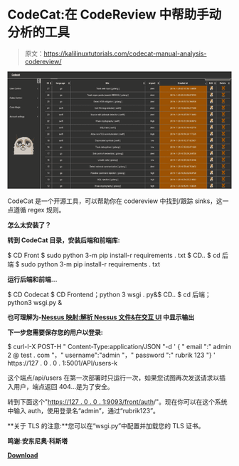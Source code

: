 # CodeCat:在 CodeReview 中帮助手动分析的工具

> 原文：<https://kalilinuxtutorials.com/codecat-manual-analysis-codereview/>

[![CodeCat : Tool To Help In Manual Analysis In CodeReview](img//f8464ced98b8e50ca433206253a99b6d.png "CodeCat : Tool To Help In Manual Analysis In CodeReview")](https://1.bp.blogspot.com/-zxGMP7hLqcQ/Xejds8SzPRI/AAAAAAAADzM/BL5DF8JYGMUDgqtsS_ZPplcWY0QFUHBDgCLcBGAsYHQ/s1600/CodeCat%25281%2529.png)

CodeCat 是一个开源工具，可以帮助你在 codereview 中找到/跟踪 sinks，这一点遵循 regex 规则。

**怎么太安装了？**

**转到 CodeCat 目录，安装后端和前端库:**

$ CD Front
$ sudo python 3-m pip install-r requirements . txt
$ CD..
$ cd 后端
$ sudo python 3-m pip install-r requirements . txt

**运行后端和前端…**

$ CD Codecat
$ CD Frontend；python 3 wsgi . py&$ CD..
$ cd 后端；python3 wsgi.py &

**也可理解为-[Nessus 映射:解析 Nessus 文件&在交互 UI](https://kalilinuxtutorials.com/nessus-map-parse-nessus-files-shows-output/) 中显示输出**

**下一步您需要保存您的用户以登录:**

$ curl-I-X POST-H " Content-Type:application/JSON "-d ' { " email ":" admin 2 @ test . com "，" username":"admin "，" password ":" rubrik 123 "} ' https://127 . 0 . 0 . 1:5001/API/users-k

这个端点/api/users 在第一次部署时只运行一次，如果您试图再次发送请求以插入用户，端点返回 404…是为了安全。

转到下面这个"[https://127 . 0 . 0 . 1:9093/front/auth](https://127.0.0.1:9093/front/auth)/"。现在你可以在这个系统中输入 auth，使用登录名“admin”，通过“rubrik123”。

**关于 TLS 的注意:**您可以在“wsgi.py”中配置并加载您的 TLS 证书。

**鸣谢:安东尼奥·科斯塔**

[**Download**](https://github.com/CoolerVoid/codecat)